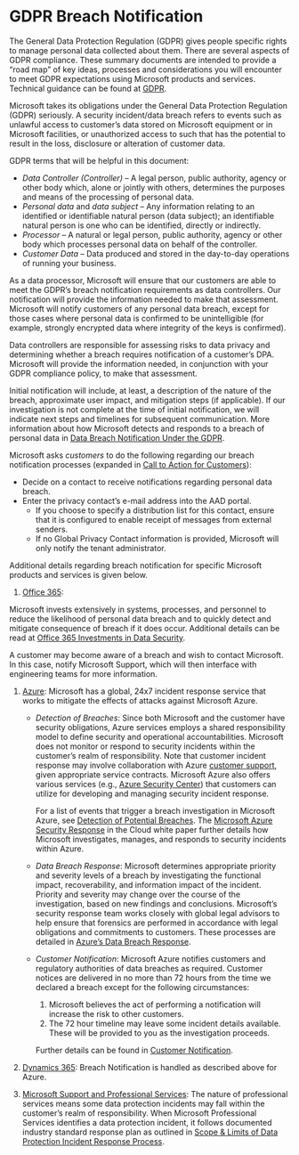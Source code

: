 # GDPR Breach Notification #

The General Data Protection Regulation (GDPR) gives people specific rights to manage personal data collected about them. There are several aspects of GDPR compliance. These summary documents are intended to provide a “road map” of key ideas, processes and considerations you will encounter to meet GDPR expectations using Microsoft products and services. Technical guidance can be found at [GDPR][GDPRHomeTopic].

Microsoft takes its obligations under the General Data Protection Regulation (GDPR) seriously. A security incident/data breach refers to events such as unlawful access to customer’s data stored on Microsoft equipment or in Microsoft facilities, or unauthorized access to such that has the potential to result in the loss, disclosure or alteration of customer data.

GDPR terms that will be helpful in this document:
 * _Data Controller (Controller)_ – A legal person, public authority, agency or other body which, alone or jointly with others, determines the purposes and means of the processing of personal data.  
 * _Personal data_ and _data subject_ – Any information relating to an identified or identifiable natural person (data subject); an identifiable natural person is one who can be identified, directly or indirectly.  
 * _Processor_ – A natural or legal person, public authority, agency or other body which processes personal data on behalf of the controller.  
 * _Customer Data_ – Data produced and stored in the day-to-day operations of running your business.

As a data processor, Microsoft will ensure that our customers are able to meet the GDPR’s breach notification requirements as data controllers. Our notification will provide the information needed to make that assessment. Microsoft will notify customers of any personal data breach, except for those cases where personal data is confirmed to be unintelligible (for example, strongly encrypted data where integrity of the keys is confirmed).

Data controllers are responsible for assessing risks to data privacy and determining whether a breach requires notification of a customer’s DPA. Microsoft will provide the information needed, in conjunction with your GDPR compliance policy, to make that assessment.

Initial notification will include, at least, a description of the nature of the breach, approximate user impact, and mitigation steps (if applicable). If our investigation is not complete at the time of initial notification, we will indicate next steps and timelines for subsequent communication. More information about how Microsoft detects and responds to a breach of personal data in [Data Breach Notification Under the GDPR][dataBreachNotif].

Microsoft asks _customers_ to do the following regarding our breach notification processes (expanded in [Call to Action for Customers][custCallToAct]):
 * Decide on a contact to receive notifications regarding personal data breach.  
 * Enter the privacy contact’s e-mail address into the AAD portal.  
    * If you choose to specify a distribution list for this contact, ensure that it is configured to enable receipt of messages from external senders.  
    * If no Global Privacy Contact information is provided, Microsoft will only notify the tenant administrator.

Additional details regarding breach notification for specific Microsoft products and services is given below.
  
1. [Office 365][O365BN]:

Microsoft invests extensively in systems, processes, and personnel to reduce the likelihood of personal data breach and to quickly detect and mitigate consequence of breach if it does occur. Additional details can be read at [Office 365 Investments in Data Security][O365investDS].

A customer may become aware of a breach and wish to contact Microsoft. In this case, notify Microsoft Support, which will then interface with engineering teams for more information.

1. [Azure][AADBN]: Microsoft has a global, 24x7 incident response service that works to mitigate the effects of attacks against Microsoft Azure.

    * _Detection of Breaches_: Since both Microsoft and the customer have security obligations, Azure services employs a shared responsibility model to define security and operational accountabilities. Microsoft does not monitor or respond to security incidents within the customer’s realm of responsibility. Note that customer incident response may involve collaboration with Azure [customer support][AADcustSup], given appropriate service contracts. Microsoft Azure also offers various services (e.g., [Azure Security Center][AADASC]) that customers can utilize for developing and managing security incident response.

        For a list of events that trigger a breach investigation in Microsoft Azure, see [Detection of Potential Breaches][AADdetPotBrch]. The [Microsoft Azure Security Response][AADBresp] in the Cloud white paper further details how Microsoft investigates, manages, and responds to security incidents within Azure.


    *   _Data Breach Response_: Microsoft determines appropriate priority and severity levels of a breach by investigating the functional impact, recoverability, and information impact of the incident. Priority and severity may change over the course of the investigation, based on new findings and conclusions.
    Microsoft’s security response team works closely with global legal advisors to help ensure that forensics are performed in accordance with legal obligations and commitments to customers. These processes are detailed in [Azure’s Data Breach Response][AADBresp].

    * _Customer Notification_: Microsoft Azure notifies customers and regulatory authorities of data breaches as required. Customer notices are delivered in no more than 72 hours from the time we declared a breach except for the following circumstances:  
        1. Microsoft believes the act of performing a notification will increase the risk to other customers.  
        1. 	The 72 hour timeline may leave some incident details available. These will be provided to you as the investigation proceeds.

        Further details can be found in [Customer Notification][AADCustNotf].

1. [Dynamics 365][D365BN]: Breach Notification is handled as described above for Azure.

1. [Microsoft Support and Professional Services][MSPSBN]: The nature of professional services means some data protection incidents may fall within the customer’s realm of responsibility. When Microsoft Professional Services identifies a data protection incident, it follows documented industry standard response plan as outlined in [Scope & Limits of Data Protection Incident Response Process][MSPSscopeLim].  

[GDPRHomeTopic]: https://docs.microsoft.com/en-us/microsoft-365/compliance/gdpr?toc=/microsoft-365/enterprise/toc.json

[dataBreachNotif]: https://docs.microsoft.com/en-us/microsoft-365/compliance/gdpr-breach-notification?toc=/microsoft-365/enterprise/toc.json
[custCallToAct]: https://docs.microsoft.com/en-us/microsoft-365/compliance/gdpr-breach-office365#call-to-action-for-customers
[O365BN]: https://docs.microsoft.com/en-us/microsoft-365/compliance/gdpr-breach-office365?toc=/microsoft-365/enterprise/toc.json
[O365investDS]: https://docs.microsoft.com/en-us/microsoft-365/compliance/gdpr-breach-office365#office-365-investments-in-data-security
[O365expectWhenBreach]: https://docs.microsoft.com/en-us/microsoft-365/compliance/gdpr-breach-office365#what-to-expect-in-the-event-of-breach
[breachContactMS]: https://docs.microsoft.com/en-us/microsoft-365/compliance/gdpr-breach-office365#contacting-microsoft

[AADBN]: https://docs.microsoft.com/en-us/microsoft-365/compliance/gdpr-breach-azure?toc=/microsoft-365/enterprise/toc.json
[AADSecDevLC]: https://www.microsoft.com/sdl/
[AADcustSup]: https://azure.microsoft.com/support/options/
[AADASC]: https://azure.microsoft.com/services/security-center/
[AADdetPotBrch]: https://docs.microsoft.com/en-us/microsoft-365/compliance/gdpr-breach-azure?toc=/microsoft-365/enterprise/toc.json#detection-of-potential-breaches
[AADBresp]: https://docs.microsoft.com/en-us/microsoft-365/compliance/gdpr-breach-azure?toc=/microsoft-365/enterprise/toc.json#azures-data-breach-response
[AADCustNotf]: https://docs.microsoft.com/en-us/microsoft-365/compliance/gdpr-breach-azure?toc=/microsoft-365/enterprise/toc.json

[D365BN]: https://docs.microsoft.com/en-us/microsoft-365/compliance/gdpr-breach-dynamics365?toc=/microsoft-365/enterprise/toc.json

[MSPSBN]: https://docs.microsoft.com/en-us/microsoft-365/compliance/gdpr-breach-microsoft-support-professional-services?toc=/microsoft-365/enterprise/toc.json
[MSPSscopeLim]: https://docs.microsoft.com/en-us/microsoft-365/compliance/gdpr-breach-microsoft-support-professional-services?toc=/microsoft-365/enterprise/toc.json#scope--limits-of-data-protection-incident-response-process